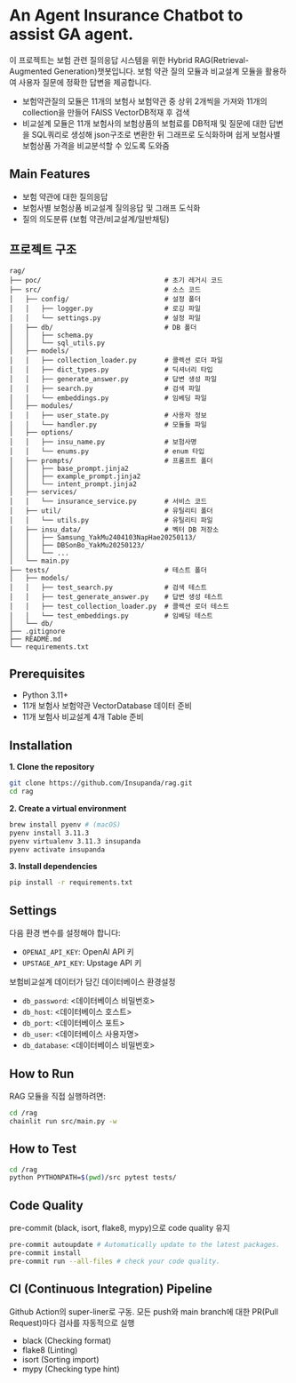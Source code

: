 # An Agent Insurance Chatbot to assist GA agent.

이 프로젝트는 보험 관련 질의응답 시스템을 위한 Hybrid RAG(Retrieval-Augmented Generation)챗봇입니다.
보험 약관 질의 모듈과 비교설계 모듈을 활용하여 사용자 질문에 정확한 답변을 제공합니다.
- 보험약관질의 모듈은 11개의 보험사 보험약관 중 상위 2개씩을 가져와 11개의 collection을 만들어 FAISS VectorDB적재 후 검색
- 비교설계 모듈은 11개 보험사의 보험상품의 보험료를 DB적재 및 질문에 대한 답변을 SQL쿼리로 생성해 json구조로 변환한 뒤 그래프로 도식화하며 쉽게 보험사별 보험상품 가격을 비교분석할 수 있도록 도와줌

## Main Features

- 보험 약관에 대한 질의응답
- 보험사별 보험상품 비교설계 질의응답 및 그래프 도식화
- 질의 의도분류 (보험 약관/비교설계/일반채팅)

## 프로젝트 구조

```
rag/
├── poc/                               # 초기 레거시 코드
├── src/                               # 소스 코드
│   ├── config/                        # 설정 폴더
│   │   ├── logger.py                  # 로깅 파일
│   │   └── settings.py                # 설정 파일
│   ├── db/                            # DB 폴더
│   │   ├── schema.py
│   │   └── sql_utils.py
│   ├── models/
│   │   ├── collection_loader.py       # 콜렉션 로더 파일
│   │   ├── dict_types.py              # 딕셔너리 타입
│   │   ├── generate_answer.py         # 답변 생성 파일
│   │   ├── search.py                  # 검색 파일
│   │   └── embeddings.py              # 임베딩 파일
│   ├── modules/
│   │   ├── user_state.py              # 사용자 정보
│   │   └── handler.py                 # 모듈들 파일
│   ├── options/
│   │   ├── insu_name.py               # 보험사명
│   │   └── enums.py                   # enum 타입
│   ├── prompts/                       # 프롬프트 폴더
│   │   ├── base_prompt.jinja2
│   │   ├── example_prompt.jinja2
│   │   └── intent_prompt.jinja2
│   ├── services/
│   │   └── insurance_service.py       # 서비스 코드
│   ├── util/                          # 유틸리티 폴더
│   │   └── utils.py                   # 유틸리티 파일
│   ├── insu_data/                     # 벡터 DB 저장소
│   │   ├── Samsung_YakMu2404103NapHae20250113/
│   │   ├── DBSonBo_YakMu20250123/
│   │   └── ...
│   └── main.py
├── tests/                             # 테스트 폴더
│   ├── models/
│   │   ├── test_search.py             # 검색 테스트
│   │   ├── test_generate_answer.py    # 답변 생성 테스트
│   │   ├── test_collection_loader.py  # 콜렉션 로더 테스트
│   │   └── test_embeddings.py         # 임베딩 테스트
│   └── db/
├── .gitignore
├── README.md
└── requirements.txt
```

## Prerequisites

- Python 3.11+
- 11개 보험사 보험약관 VectorDatabase 데이터 준비
- 11개 보험사 비교설계 4개 Table 준비

## Installation
**1. Clone the repository**
```bash
git clone https://github.com/Insupanda/rag.git
cd rag
```
**2. Create a virtual environment**
```bash
brew install pyenv # (macOS)
pyenv install 3.11.3
pyenv virtualenv 3.11.3 insupanda
pyenv activate insupanda
```
**3. Install dependencies**
```bash
pip install -r requirements.txt
```

## Settings
다음 환경 변수를 설정해야 합니다:
- `OPENAI_API_KEY`: OpenAI API 키
- `UPSTAGE_API_KEY`: Upstage API 키

보험비교설계 데이터가 담긴 데이터베이스 환경설정
- `db_password`: <데이터베이스 비밀번호>
- `db_host`: <데이터베이스 호스트>
- `db_port`: <데이터베이스 포트>
- `db_user`: <데이터베이스 사용자명>
- `db_database`: <데이터베이스 비밀번호>

## How to Run

RAG 모듈을 직접 실행하려면:

```bash
cd /rag
chainlit run src/main.py -w
```

## How to Test
```bash
cd /rag
python PYTHONPATH=$(pwd)/src pytest tests/
```

## Code Quality
pre-commit (black, isort, flake8, mypy)으로 code quality 유지
```bash
pre-commit autoupdate # Automatically update to the latest packages.
pre-commit install
pre-commit run --all-files # check your code quality.
```
## CI (Continuous Integration) Pipeline
Github Action의 super-liner로 구동. 모든 push와 main branch에 대한 PR(Pull Request)마다 검사를 자동적으로 실행
- black (Checking format)
- flake8 (Linting)
- isort (Sorting import)
- mypy (Checking type hint)
